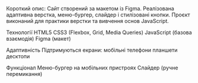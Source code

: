 Короткий опис:
Сайт створений за макетом із Figma. Реалізована адаптивна верстка, меню-бургер, слайдер і стилізовані кнопки. Проєкт виконаний для практики верстки та вивчення основ JavaScript.

Технології
HTML5
CSS3 (Flexbox, Grid, Media Queries)
JavaScript (базова взаємодія)
Figma (макет)

Адаптивність
Підтримуються екрани:
мобільні телефони
планшети
десктопи

Функціонал
Меню-бургер на мобільних пристроях
Слайдер (ручне перемикання)

